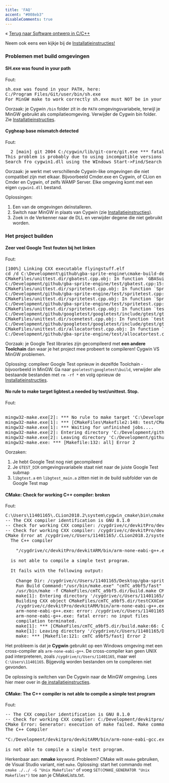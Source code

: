```yaml
---
title: 'FAQ'
accent: "#008eb3"
disableComments: true
---
```


&laquo;&nbsp;[Terug naar Software ontwerp in C/C++](/teaching/cpp)<br/>

Neem ook eens een kijkje bij de [Installatieinstructies!](/teaching/cpp/installaties)

### Problemen met build omgevingen

#### SH.exe was found in your path

Fout:

<pre>
sh.exe was found in your PATH, here:
C:/Program Files/Git/user/bin/sh.exe
For MinGW make to work correctly sh.exe must NOT be in your path.
</pre>

Oorzaak: je Cygwin `/bin` folder zit in de `PATH` omgevingsvariabele, terwijl je MinGW gebruikt als compilatieomgeving. Verwijder de Cygwin bin folder. Zie [Installatieinstructies](/teaching/cpp/installaties). 

#### Cygheap base mismatch detected

Fout:

<pre>
  2 [main] git 2004 C:/cygwin/lib/git-core/git.exe *** fatal error - cygheap base mismatch detected - 0x61242860/0x6123790.
This problem is probably due to using incompatible versions of the cygwin DLL.
Search fro cygwin1.dll using the WIndows Start->Find/Search facility and delete all bu the most recent version.  The most recent version *should* reside in x:\cygwin\bin, where 'x' is the drive on which you have installed the cygwin distrubtion. Rebooting is also suggested if you are unable to find another cygwin DLL.  
</pre>

Oorzaak: je werkt met verschillende Cygwin-like omgevingen die niet compatibel zijn met elkaar. Bijvoorbeeld Cmder.exe en Cygwin, of CLion en Cmder en Cygwin, of zelfs WAMP Server. Elke omgeving komt met een eigen `cygwin1.dll` bestand. 

Oplossingen:

1. Een van de omgevingen deïnstalleren.
2. Switch naar MinGW in plaats van Cygwin (zie [Installatieinstructies](/teaching/cpp/installaties)).
3. Zoek in de Verkenner naar de DLL en verwijder degene die niet gebruikt worden.

### Het project builden

#### Zeer veel Google Test fouten bij het linken

Fout:

<pre>
[100%] Linking CXX executable flyingstuff.elf
cd /d C:\Development\github\gba-sprite-engine\cmake-build-debug\demos\demo1-basicfeatures && "C:\Program Files\JetBrains\CLion 2018.2.1\bin\cmake\win\bin\cmake.exe" -E cmake_link_script CMakeFiles\flyingstuff.elf.dir\link.txt --verbose=1
CMakeFiles/unittest.dir/gbatest.cpp.obj: In function `GBASuite_AssertionWorks_Test::TestBody()':
C:/Development/github/gba-sprite-engine/test/gbatest.cpp:15: undefined reference to `testing::internal::GetBoolAssertionFailureMessage[abi:cxx11](testing::AssertionResult const&, char const*, char const*, char const*)'
CMakeFiles/unittest.dir/spritetest.cpp.obj: In function `SpriteSuite_CollidesWith_B_Right_Of_A_Does_Not_Collide_Test::TestBody()':
C:/Development/github/gba-sprite-engine/test/spritetest.cpp:227: undefined reference to `testing::internal::GetBoolAssertionFailureMessage[abi:cxx11](testing::AssertionResult const&, char const*, char const*, char const*)'
CMakeFiles/unittest.dir/spritetest.cpp.obj: In function `SpriteSuite_CollidesWith_B_Half_In_A_On_X_Axis_Collides_Test::TestBody()':
C:/Development/github/gba-sprite-engine/test/spritetest.cpp:234: undefined reference to `testing::internal::GetBoolAssertionFailureMessage[abi:cxx11](testing::AssertionResult const&, char const*, char const*, char const*)'
CMakeFiles/unittest.dir/spritetest.cpp.obj: In function `testing::AssertionResult testing::internal::CmpHelperEQFailure<int, unsigned int>(char const*, char const*, int const&, unsigned int const&)':
C:/Development/github/googletest/googletest/include/gtest/gtest.h:1435: undefined reference to `testing::internal::EqFailure(char const*, char const*, std::__cxx11::basic_string<char, std::char_traits<char>, std::allocator<char> > const&, std::__cxx11::basic_string<char, std::char_traits<char>, std::allocator<char> > const&, bool)'
CMakeFiles/unittest.dir/scenetest.cpp.obj: In function `testing::AssertionResult testing::internal::CmpHelperEQFailure<int, unsigned long long>(char const*, char const*, int const&, unsigned long long const&)':
C:/Development/github/googletest/googletest/include/gtest/gtest.h:1435: undefined reference to `testing::internal::EqFailure(char const*, char const*, std::__cxx11::basic_string<char, std::char_traits<char>, std::allocator<char> > const&, std::__cxx11::basic_string<char, std::char_traits<char>, std::allocator<char> > const&, bool)'
CMakeFiles/unittest.dir/allocatortest.cpp.obj: In function `AllocatorSuite_Allocate_Sprite_Pointers_Reservers_Some_Tile_Space_Test::TestBody()':
C:/Development/github/gba-sprite-engine/test/allocatortest.cpp:79: undefined reference to `testing::internal::GetBoolAssertionFailureMessage[abi:cxx11](testing::AssertionResult const&, char const*, char const*, char const*)'
</pre>

Oorzaak: je Google Test libraries zijn gecompileerd met **een andere Toolchain** dan waar je het project mee probeert te compileren! Cygwin VS MinGW problemen. 

Oplossing: compileer Google Test opnieuw in dezelfde Toolchain - bijvoorbeeld in MinGW. Ga naar `gooletest\googletest\build`, verwijder alle bestaande bestanden met `rm -rf *` en volg opnieuw de [Installatieinstructies](/teaching/cpp/installaties). 

#### No rule to make target ligbtest.a needed by test/unittest. Stop.

Fout:

<pre>

mingw32-make.exe[2]: *** No rule to make target 'C:\Development\github\googletest\googletest/build/libgtest.a', needed by 'test/unittest'.  Stop.
mingw32-make.exe[1]: *** [CMakeFiles\Makefile2:148: test/CMakeFiles/unittest.dir/all] Error 2
mingw32-make.exe[1]: *** Waiting for unfinished jobs....
mingw32-make.exe[2]: Entering directory 'C:/Development/github/gba-sprite-engine/cmake-build-debug'
mingw32-make.exe[2]: Leaving directory 'C:/Development/github/gba-sprite-engine/cmake-build-debug'
mingw32-make.exe: *** [Makefile:132: all] Error 2
</pre>

Oorzaken:

1. Je hebt Google Test nog niet gecompileerd
2. Je `GTEST_DIR` omgevingsvariabele staat niet naar de juiste Google Test submap
3. `libgtest.a` en `libgtest_main.a` zitten niet in de build subfolder van de Google Test map


#### CMake: Check for working C++ compiler: broken

Fout:

<pre>
C:\Users\11401165\.CLion2018.2\system\cygwin_cmake\bin\cmake.exe -DCMAKE_BUILD_TYPE=Debug -DCMAKE_C_COMPILER=C:/devkitPro/devkitARM/bin/arm-none-eabi-gcc.exe -DCMAKE_CXX_COMPILER=C:/devkitPro/devkitARM/bin/arm-none-eabi-g++.exe -G "CodeBlocks - Unix Makefiles" /cygdrive/c/Users/11401165/Desktop/gba-sprite-engine-master/gba-sprite-engine-master
-- The CXX compiler identification is GNU 8.1.0
-- Check for working CXX compiler: /cygdrive/c/devkitPro/devkitARM/bin/arm-none-eabi-g++.exe
-- Check for working CXX compiler: /cygdrive/c/devkitPro/devkitARM/bin/arm-none-eabi-g++.exe -- broken
CMake Error at /cygdrive/c/Users/11401165/.CLion2018.2/system/cygwin_cmake/share/cmake-3.12.2/Modules/CMakeTestCXXCompiler.cmake:45 (message):
  The C++ compiler
 
    "/cygdrive/c/devkitPro/devkitARM/bin/arm-none-eabi-g++.exe"
 
  is not able to compile a simple test program.
 
  It fails with the following output:
 
    Change Dir: /cygdrive/c/Users/11401165/Desktop/gba-sprite-engine-master/gba-sprite-engine-master/cmake-build-debug/CMakeFiles/CMakeTmp
    Run Build Command:"/usr/bin/make.exe" "cmTC_a9bf5/fast"
    /usr/bin/make -f CMakeFiles/cmTC_a9bf5.dir/build.make CMakeFiles/cmTC_a9bf5.dir/build
    make[1]: Entering directory '/cygdrive/c/Users/11401165/Desktop/gba-sprite-engine-master/gba-sprite-engine-master/cmake-build-debug/CMakeFiles/CMakeTmp'
    Building CXX object CMakeFiles/cmTC_a9bf5.dir/testCXXCompiler.cxx.obj
    /cygdrive/c/devkitPro/devkitARM/bin/arm-none-eabi-g++.exe    -Wno-narrowing    -std=gnu++11 -o CMakeFiles/cmTC_a9bf5.dir/testCXXCompiler.cxx.obj -c /cygdrive/c/Users/11401165/Desktop/gba-sprite-engine-master/gba-sprite-engine-master/cmake-build-debug/CMakeFiles/CMakeTmp/testCXXCompiler.cxx
    arm-none-eabi-g++.exe: error: /cygdrive/c/Users/11401165/Desktop/gba-sprite-engine-master/gba-sprite-engine-master/cmake-build-debug/CMakeFiles/CMakeTmp/testCXXCompiler.cxx: No such file or directory
    arm-none-eabi-g++.exe: fatal error: no input files
    compilation terminated.
    make[1]: *** [CMakeFiles/cmTC_a9bf5.dir/build.make:66: CMakeFiles/cmTC_a9bf5.dir/testCXXCompiler.cxx.obj] Error 1
    make[1]: Leaving directory '/cygdrive/c/Users/11401165/Desktop/gba-sprite-engine-master/gba-sprite-engine-master/cmake-build-debug/CMakeFiles/CMakeTmp'
    make: *** [Makefile:121: cmTC_a9bf5/fast] Error 2
</pre>

Het probleem is dat je **Cygwin** gebruikt op een Windows omgeving met een cross-compiler als `arm-none-eabi-g++`. De cross-compiler kan geen UNIX pad interpreteren, zoals `/cygdrive/c/Users/11401165`, maar wel `C:\Users\11401165`. Bijgevolg worden bestanden om te compileren niet gevonden.

De oplossing is switchen van De Cygwin naar de MinGW omgeving. Lees hier meer over in [de installatieinstructies](/teaching/cpp/installaties).

#### CMake: The C++ compiler is not able to compile a simple test program

Fout:

<pre>
-- The CXX compiler identification is GNU 8.1.0
-- Check for working CXX compiler: C:/Development/devkitpro/devkitARM/bin/arm-none-eabi-gcc.exe
CMake Error: Generator: execution of make failed. Make command was: "nmake" "/nologo" "cmTC_e5080\fast"   
The C++ Compiler

"C:/Development/devkitpro/devkitARM/bin/arm-none-eabi-gcc.exe"

is not able to compile a simple test program.
</pre>

Herkenbaar aan: **nmake** keyword. Probleem? CMake wilt `nmake` gebruiken, de Visual Studio variant, niet `make`. Oplossing: start het commando met `cmake ./../ -G "Unix Makefiles"` of voeg `SET(CMAKE_GENERATOR "Unix Makefiles")` toe aan je CMakeLists.txt. 
